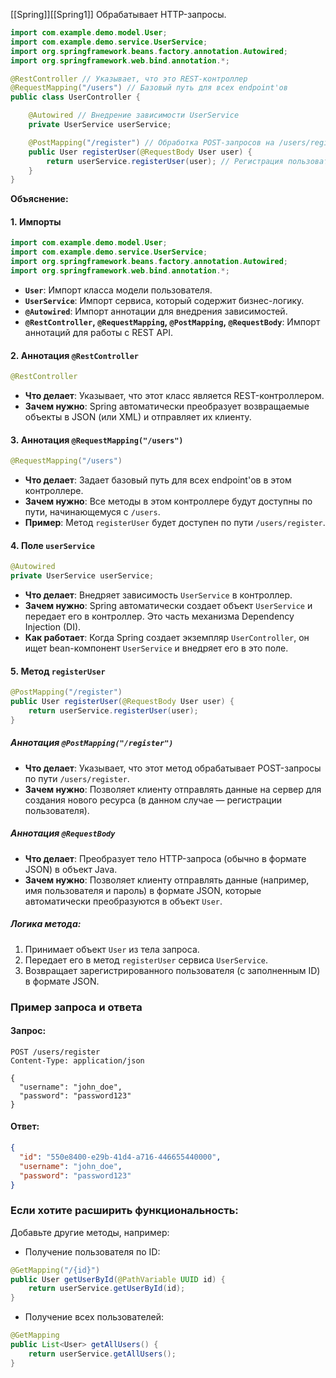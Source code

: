 [[Spring]][[Spring1]]
Обрабатывает HTTP-запросы.
```java ignore
import com.example.demo.model.User;
import com.example.demo.service.UserService;
import org.springframework.beans.factory.annotation.Autowired;
import org.springframework.web.bind.annotation.*;

@RestController // Указывает, что это REST-контроллер
@RequestMapping("/users") // Базовый путь для всех endpoint'ов
public class UserController {

    @Autowired // Внедрение зависимости UserService
    private UserService userService;

    @PostMapping("/register") // Обработка POST-запросов на /users/register
    public User registerUser(@RequestBody User user) {
        return userService.registerUser(user); // Регистрация пользователя
    }
}
```

**Объяснение:**
#### 1. **Импорты**
```java ignore
import com.example.demo.model.User;
import com.example.demo.service.UserService;
import org.springframework.beans.factory.annotation.Autowired;
import org.springframework.web.bind.annotation.*;
```
- **`User`**: Импорт класса модели пользователя.
- **`UserService`**: Импорт сервиса, который содержит бизнес-логику.
- **`@Autowired`**: Импорт аннотации для внедрения зависимостей.
- **`@RestController`, `@RequestMapping`, `@PostMapping`, `@RequestBody`**: Импорт аннотаций для работы с REST API.

#### 2. **Аннотация `@RestController`**
```java ignore
@RestController
```
- **Что делает**: Указывает, что этот класс является REST-контроллером.
- **Зачем нужно**: Spring автоматически преобразует возвращаемые объекты в JSON (или XML) и отправляет их клиенту.

#### 3. **Аннотация `@RequestMapping("/users")`**
```java ignore
@RequestMapping("/users")
```
- **Что делает**: Задает базовый путь для всех endpoint'ов в этом контроллере.
- **Зачем нужно**: Все методы в этом контроллере будут доступны по пути, начинающемуся с `/users`.
- **Пример**: Метод `registerUser` будет доступен по пути `/users/register`.

#### 4. **Поле `userService`**
```java ignore
@Autowired
private UserService userService;
```
- **Что делает**: Внедряет зависимость `UserService` в контроллер.
- **Зачем нужно**: Spring автоматически создает объект `UserService` и передает его в контроллер. Это часть механизма Dependency Injection (DI).
- **Как работает**: Когда Spring создает экземпляр `UserController`, он ищет bean-компонент `UserService` и внедряет его в это поле.

#### 5. **Метод `registerUser`**
```java ignore
@PostMapping("/register")
public User registerUser(@RequestBody User user) {
    return userService.registerUser(user);
}
```
##### Аннотация `@PostMapping("/register")`
- **Что делает**: Указывает, что этот метод обрабатывает POST-запросы по пути `/users/register`.
- **Зачем нужно**: Позволяет клиенту отправлять данные на сервер для создания нового ресурса (в данном случае — регистрации пользователя).
##### Аннотация `@RequestBody`
- **Что делает**: Преобразует тело HTTP-запроса (обычно в формате JSON) в объект Java.
- **Зачем нужно**: Позволяет клиенту отправлять данные (например, имя пользователя и пароль) в формате JSON, которые автоматически преобразуются в объект `User`.
##### Логика метода:
1. Принимает объект `User` из тела запроса.
2. Передает его в метод `registerUser` сервиса `UserService`.
3. Возвращает зарегистрированного пользователя (с заполненным ID) в формате JSON.

### Пример запроса и ответа
#### Запрос:
```http ignore
POST /users/register
Content-Type: application/json

{
  "username": "john_doe",
  "password": "password123"
}
```
#### Ответ:
```json ignore
{
  "id": "550e8400-e29b-41d4-a716-446655440000",
  "username": "john_doe",
  "password": "password123"
}
```

### Если хотите расширить функциональность:
Добавьте другие методы, например:
- Получение пользователя по ID:
```java ignore
@GetMapping("/{id}")
public User getUserById(@PathVariable UUID id) {
    return userService.getUserById(id);
}
```
- Получение всех пользователей:
```java ignore
@GetMapping
public List<User> getAllUsers() {
    return userService.getAllUsers();
}
```
